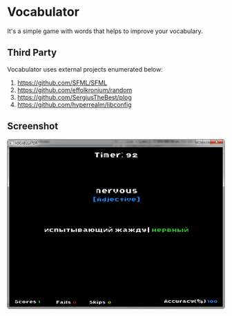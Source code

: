 # Vocabulator
It's a simple game with words that helps to improve your vocabulary.

## Third Party
Vocabulator uses external projects enumerated below:
1. https://github.com/SFML/SFML
2. https://github.com/effolkronium/random
3. https://github.com/SergiusTheBest/plog
4. https://github.com/hyperrealm/libconfig

## Screenshot
![Image description](screenshots/game_view.jpg)
